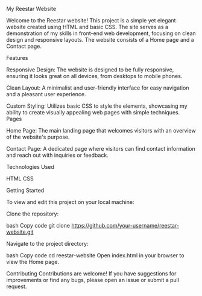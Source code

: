 My Reestar Website

Welcome to the Reestar website! This project is a simple yet elegant website created using HTML and basic CSS. The site serves as a demonstration of my skills in front-end web development, focusing on clean design and responsive layouts. The website consists of a Home page and a Contact page.

Features

Responsive Design: The website is designed to be fully responsive, ensuring it looks great on all devices, from desktops to mobile phones.

Clean Layout: A minimalist and user-friendly interface for easy navigation and a pleasant user experience.

Custom Styling: Utilizes basic CSS to style the elements, showcasing my ability to create visually appealing web pages with simple techniques.
Pages

Home Page: The main landing page that welcomes visitors with an overview of the website's purpose.

Contact Page: A dedicated page where visitors can find contact information and reach out with inquiries or feedback.

Technologies Used

HTML
CSS

Getting Started

To view and edit this project on your local machine:

Clone the repository:

bash
Copy code
git clone https://github.com/your-username/reestar-website.git

Navigate to the project directory:

bash
Copy code
cd reestar-website
Open index.html in your browser to view the Home page.

Contributing
Contributions are welcome! If you have suggestions for improvements or find any bugs, please open an issue or submit a pull request.

